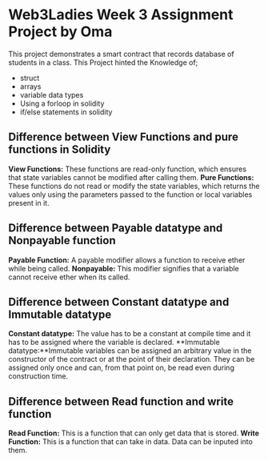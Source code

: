 # Web3Ladies Week 3 Assignment Project by Oma

This project demonstrates a smart contract that records database of students in a class. This Project hinted the Knowledge of;
- struct
- arrays
- variable data types
- Using a forloop in solidity
- if/else statements in solidity

## Difference between View Functions and pure functions in Solidity

**View Functions:** These functions are read-only function, which ensures that state variables cannot be modified after calling them.
**Pure Functions:** These functions do not read or modify the state variables, which returns the values only using the parameters passed to the function or local variables present in it.

## Difference between Payable datatype and Nonpayable function

**Payable Function:** A payable modifier allows a function to receive ether while being called.
**Nonpayable:** This modifier signifies that a variable cannot receive ether when its called.

## Difference between Constant datatype and Immutable datatype

**Constant datatype:** The value has to be a constant at compile time and it has to be assigned where the variable is declared.
**Immutable datatype:**Immutable variables can be assigned an arbitrary value in the constructor of the contract or at the point of their declaration. They can be assigned only once and can, from that point on, be read even during construction time.

## Difference between Read function and write function

**Read Function:** This is a function that can only get data that is stored.
**Write Function:** This is a function that can take in data. Data can be inputed into them.